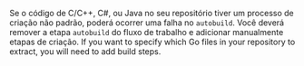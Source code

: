 Se o código de C/C++, C#, ou Java no seu repositório tiver um processo de criação não padrão, poderá ocorrer uma falha no `autobuild`. Você deverá remover a etapa `autobuild` do fluxo de trabalho e adicionar manualmente etapas de criação. If you want to specify which Go files in your repository to extract, you will need to add build steps.
